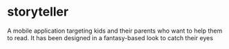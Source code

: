 # storyteller

A mobile application targeting kids and their parents who want to help them to read. It has been designed in a fantasy-based look
to catch their eyes
